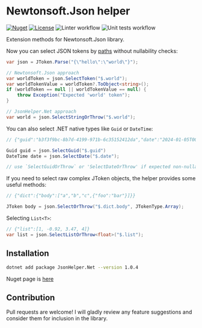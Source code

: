 # Newtonsoft.Json helper
[![Nuget](https://badge.fury.io/nu/JsonHelper.Net.svg)](https://badge.fury.io/nu/JsonHelper.Net)
[![License](https://img.shields.io/badge/license-MIT-blue.svg)](https://github.com/viklover/JsonHelper.Net/blob/master/LICENSE.txt)
![Linter workflow](https://github.com/viklover/JsonHelper.Net/actions/workflows/lint.yml/badge.svg)
![Unit tests workflow](https://github.com/viklover/JsonHelper.Net/actions/workflows/unit-tests.yml/badge.svg)

Extension methods for Newtonsoft.Json library.

Now you can select JSON tokens by [paths](https://en.wikipedia.org/wiki/JSONPath) without nullability checks:
```csharp
var json = JToken.Parse("{\"hello\":\"world\"}");

// Newtonsoft.Json approach
var worldToken = json.SelectToken("$.world");
var worldTokenValue = worldToken?.ToObject<string>();
if (worldToken == null || worldTokenValue == null) {
    throw Exception("Expected 'world' token");
}

// JsonHelper.Net approach
var world = json.SelectStringOrThrow("$.world");
```
You can also select .NET native types like `Guid` or `DateTime`:

```csharp
// {"guid":"b3f3f9bc-8b7d-4199-971b-6c35152412da","date":"2024-01-05T00:00:00.0000000"}

Guid guid = json.SelectGuid("$.guid")
DateTime date = json.SelectDate("$.date");

// use `SelectGuidOrThrow` or 'SelectDateOrThrow' if expected non-nullable value
```

If you need to select raw complex JToken objects, the helper provides some useful methods:
```csharp
// {"dict":{"body":["a","b","c",{"foo":"bar"}]}}

JToken body = json.SelectOrThrow("$.dict.body", JTokenType.Array);
```

Selecting `List<T>`:

```csharp
// {"list":[1, -0.92, 3.47, 4]}
var list = json.SelectListOrThrow<float>("$.list");
```

## Installation
```bash
dotnet add package JsonHelper.Net --version 1.0.4
```
Nuget page is [here](https://www.nuget.org/packages/JsonHelper.Net)

## Contribution
Pull requests are welcome! I will gladly review any feature suggestions and consider them for inclusion in the library.
